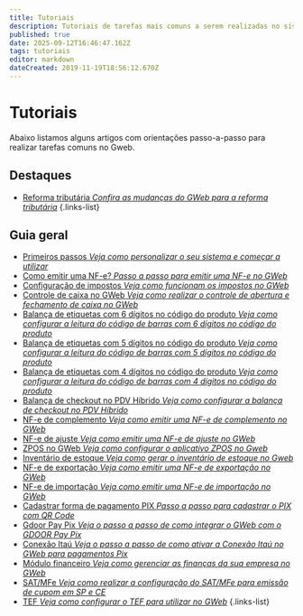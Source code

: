 ```yaml
---
title: Tutoriais
description: Tutoriais de tarefas mais comuns a serem realizadas no sistema
published: true
date: 2025-09-12T16:46:47.162Z
tags: tutoriais
editor: markdown
dateCreated: 2019-11-19T18:56:12.670Z
---
```


# Tutoriais

Abaixo listamos alguns artigos com orientações passo-a-passo para realizar tarefas comuns no Gweb.

## Destaques

- [Reforma tributária *Confira as mudanças do GWeb para a reforma tributária*](https://help.gdoorweb.com.br/pt-br/tutoriais/gweb-na-reforma-tributaria)
{.links-list}



## Guia geral

- [Primeiros passos *Veja como personalizar o seu sistema e começar a utilizar*](/tutoriais/primeiros-passos)
- [Como emitir uma NF-e? *Passo a passo para emitir uma NF-e no GWeb*](/tutoriais/como-emitir-uma-nfe)
- [Configuração de impostos *Veja como funcionam os impostos no GWeb*](/tutoriais/configurar-impostos)
- [Controle de caixa no GWeb *Veja como realizar o controle de abertura e fechamento de caixa no GWeb*](/tutoriais/controle-de-caixa)
- [Balança de etiquetas com 6 dígitos no código do produto *Veja como configurar a leitura do código de barras com 6 dígitos no código do produto*](/tutoriais/configuracao-balanca-etiqueta-6-digitos)
- [Balança de etiquetas com 5 dígitos no código do produto *Veja como configurar a leitura do código de barras com 5 dígitos no código do produto*](/tutoriais/configuracao-balanca-etiqueta-5-digitos)
- [Balança de etiquetas com 4 dígitos no código do produto *Veja como configurar a leitura do código de barras com 4 dígitos no código do produto*](/tutoriais/configuracao-balanca-etiqueta-4-digitos)
- [Balança de checkout no PDV Híbrido *Veja como configurar a balança de checkout no PDV Híbrido*](/pt-br/tutoriais/como-usar-balanca-de-checkout-no-pdv-hibrido)
- [NF-e de complemento *Veja como emitir uma NF-e de complemento no GWeb*](/pt-br/tutoriais/como-emitir-uma-nfe-de-complemento)
- [NF-e de ajuste *Veja como emitir uma NF-e de ajuste no GWeb*](/pt-br/tutoriais/como-emitir-uma-nfe-de-ajuste)
- [ZPOS no GWeb *Veja como configurar o aplicativo ZPOS no Gweb*](/pt-br/tutoriais/zpos)
- [Inventário de estoque *Veja como gerar o inventário de estoque no Gweb*](/pt-br/tutoriais/inventario-estoque)
- [NF-e de exportação *Veja como emitir uma NF-e de exportação no GWeb*](/pt-br/tutoriais/nota-exportacao)
- [NF-e de importação *Veja como emitir uma NF-e de importação no GWeb*](/tutoriais/nota-importacao)
- [Cadastrar forma de pagamento PIX *Passo a passo para cadastrar o PIX com QR Code*](/tutoriais/cadastrar-pix)
- [Gdoor Pay Pix *Veja o passo a passo de como integrar o GWeb com o GDOOR Pay Pix*](/pt-br/ferramentas/integracoes/gdoorpaypix)
- [Conexão Itaú *Veja o passo a passo de como ativar a Conexão Itaú no GWeb para pagamentos Pix*](/pt-br/tutoriais/conexao-itau)
- [Módulo financeiro *Veja como gerenciar as finanças da sua empresa no GWeb*](/tutoriais/financeiro)
- [SAT/MFe *Veja como realizar a configuração do SAT/MFe para emissão de cupom em SP e CE*](/pt-br/tutoriais/configuração-mfe-sat)
- [TEF *Veja como configurar o TEF para utilizar no GWeb*](/pt-br/tutoriais/tef-no-gweb)
{.links-list}

